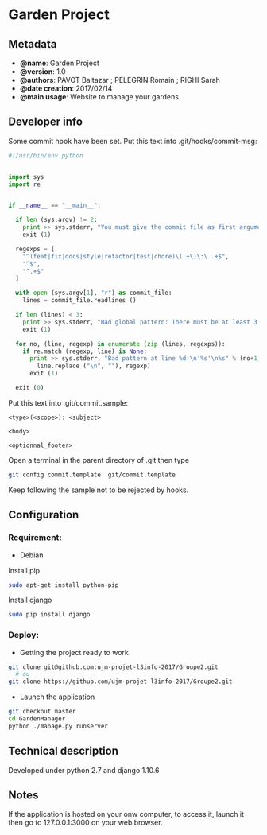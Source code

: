 Garden Project
==============





Metadata
--------

 * **@name**: Garden Project
 * **@version**: 1.0
 * **@authors**: PAVOT Baltazar ; PELEGRIN Romain ; RIGHI Sarah
 * **@date creation**: 2017/02/14
 * **@main usage**: Website to manage your gardens.


Developer info
------------------
Some commit hook have been set.
Put this text into .git/hooks/commit-msg:
```python
#!/usr/bin/env python


import sys
import re


if __name__ == "__main__":

  if len (sys.argv) != 2:
    print >> sys.stderr, "You must give the commit file as first argument"
    exit (1)

  regexps = [
    "^(feat|fix|docs|style|refactor|test|chore)\(.+\)\:\ .+$",
    "^$",
    "^.+$"
  ]

  with open (sys.argv[1], "r") as commit_file:
    lines = commit_file.readlines ()

  if len (lines) < 3:
    print >> sys.stderr, "Bad global pattern: There must be at least 3 lines."
    exit (1)

  for no, (line, regexp) in enumerate (zip (lines, regexps)):
    if re.match (regexp, line) is None:
      print >> sys.stderr, "Bad pattern at line %d:\n'%s'\n%s" % (no+1,
        line.replace ("\n", ""), regexp)
      exit (1)

  exit (0)
```
Put this text into .git/commit.sample: 
```text
<type>(<scope>): <subject>

<body>

<optionnal_footer>
```
Open a terminal in the parent directory
of .git then type
```bash
git config commit.template .git/commit.template
```
Keep following the sample not to be rejected by hooks.



Configuration
-------------

### Requirement:
 * Debian

Install pip
```bash
sudo apt-get install python-pip
```
Install django
```bash
sudo pip install django
```


### Deploy:

 * Getting the project ready to work

```bash
git clone git@github.com:ujm-projet-l3info-2017/Groupe2.git
  # ou 
git clone https://github.com/ujm-projet-l3info-2017/Groupe2.git
```

 * Launch the application

```bash
git checkout master
cd GardenManager
python ./manage.py runserver
```


Technical description
---------------------
Developed under python 2.7 and django 1.10.6


Notes
-----------
If the application is hosted on your onw computer, to access it, launch it then
go to 127.0.0.1:3000 on your web browser.